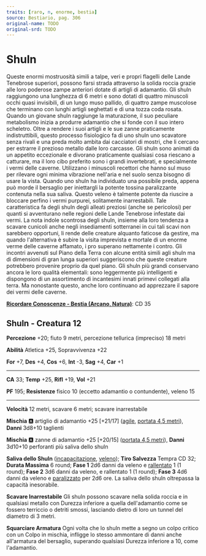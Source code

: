 ```yaml
---
traits: [raro, n, enorme, bestia]
source: Bestiario, pag. 306
original-name: TODO
original-srd: TODO
---
```


# Shuln

Queste enormi mostruosità simili a talpe, veri e propri flagelli delle Lande Tenebrose superiori, possono farsi strada attraverso la solida roccia grazie alle loro poderose zampe anteriori dotate di artigli di adamantio. Gli shuln raggiungono una lunghezza di 6 metri e sono dotati di quattro minuscoli occhi quasi invisibili, di un lungo muso pallido, di quattro zampe muscolose che terminano con lunghi artigli seghettati e di una tozza coda rosata. Quando un giovane shuln raggiunge la maturazione, il suo peculiare metabolismo inizia a produrre adamantio che si fonde con il suo intero scheletro. Oltre a rendere i suoi artigli e le sue zanne praticamente indistruttibili, questo processo fisiologico fa di uno shuln uno scavatore senza rivali e una preda molto ambita dai cacciatori di mostri, che li cercano per estrarre il prezioso metallo dalle loro carcasse. Gli shuln sono animati da un appetito eccezionale e divorano praticamente qualsiasi cosa riescano a catturare, ma il loro cibo preferito sono i grandi invertebrati, e specialmente i vermi delle caverne. Utilizzano i minuscoli recettori che hanno sul muso per rilevare ogni minima vibrazione nell'aria e nel suolo senza bisogno di usare la vista. Quando uno shuln ha individuato una possibile preda, appena può morde il bersaglio per iniettargli la potente tossina paralizzante contenuta nella sua saliva. Questo veleno è talmente potente da riuscire a bloccare perfino i vermi purpurei, solitamente inarrestabili. Tale caratteristica fa degli shuln degli alleati preziosi (anche se pericolosi) per quanti si avventurano nelle regioni delle Lande Tenebrose infestate dai vermi. La nota indole scontrosa degli shuln, insieme alla loro tendenza a scavare cunicoli anche negli insediamenti sotterranei in cui tali scavi non sarebbero opportuni, li rende delle creature alquanto faticose da gestire, ma quando l'alternativa è subire la visita imprevista e mortale di un enorme verme delle caverne affamato, i pro superano nettamente i contro. Gli incontri avvenuti sul Piano della Terra con alcune entità simili agli shuln ma di dimensioni di gran lunga superiori suggeriscono che queste creature potrebbero provenire proprio da quel piano. Gli shuln più grandi conservano ancora le loro qualità elementali: sono leggermente più intelligenti e dispongono di un assortimento di incantesimi innati primevi collegati alla terra. Ma nonostante questo, anche loro continuano ad apprezzare il sapore dei vermi delle caverne.

**[Ricordare Conoscenze - Bestia (Arcano, Natura)](/azioni/ricordare-conoscenze)**: CD 35

## Shuln - Creatura 12

**Percezione** +20; fiuto 9 metri, percezione tellurica (impreciso) 18 metri

**Abilità** Atletica +25, Sopravvivenza +22

**For** +7, **Des** +4, **Cos** +6, **Int** -3, **Sag** +4, **Car** +1

***

**CA** 33; **Temp** +25, **Rifl** +19, **Vol** +21

**PF** 195; **Resistenze** fisico 10 (eccetto adamantio o contundente), veleno 15

***

**Velocità** 12 metri, scavare 6 metri; scavare inarrestabile

**Mischia** :a: artiglio di adamantio +25 \[+21/17] ([agile](/tratti/agile), [portata 4,5 metri](/tratti/portata)), **Danni** 3d8+10 taglienti

**Mischia** :a: zanne di adamantio +25 \[+20/15] ([portata 4,5 metri](/tratti/portata)), **Danni** 3d10+10 perforanti più saliva dello shuln

**Saliva dello Shuln** ([incapacitazione](/tratti/incapacitazione), [veleno](/tratti/veleno)); **Tiro Salvezza** Tempra CD 32; **Durata Massima** 6 round; **Fase 1** 2d6 danni da veleno e [rallentato](/condizioni/rallentato) 1 (1 round); **Fase 2** 3d6 danni da veleno, e rallentato 1 (1 round); **Fase 3** 4d6 danni da veleno e [paralizzato](/condizioni/paralizzato) per 2d6 ore. La saliva dello shuln oltrepassa la capacità inesorabile.

**Scavare Inarrestabile** Gli shuln possono scavare nella solida roccia e in qualsiasi metallo con Durezza inferiore a quella dell'adamantio come se fossero terriccio o detriti smossi, lasciando dietro di loro un tunnel del diametro di 3 metri.

**Squarciare Armatura** Ogni volta che lo shuln mette a segno un colpo critico con un Colpo in mischia, infligge lo stesso ammontare di danni anche all'armatura del bersaglio, superando qualsiasi Durezza inferiore a 10, come l'adamantio.
